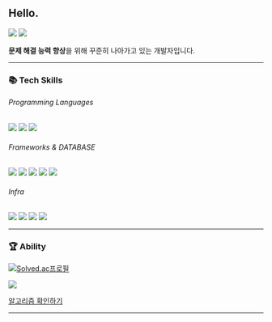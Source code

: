 
## Hello.

<a href="https://dogdeveloper1266.tistory.com/"><img src="https://img.shields.io/badge/Blog-000000?style=flat-square&logo=Tistory&logoColor=white"/></a>
<a href="mailto:sonjs01@naver.com"><img src="https://img.shields.io/badge/EMAIL-EA4335?style=flat-square&logo=gmail&logoColor=black"/></a>

**문제 해결 능력 향상**을 위해 꾸준히 나아가고 있는 개발자입니다.  

* * * 

### 📚 Tech Skills

###### Programming Languages
<p>
<img src="https://img.shields.io/badge/JAVA-007396?style=flat-square&logo=Java&logoColor=black">
<img src="https://img.shields.io/badge/JavaScript-F7DF1E?style=flat-square&logo=JavaScript&logoColor=white">
<img src="https://img.shields.io/badge/python-3776AB?style=flat-square&logo=python&logoColor=black">
</p>

###### Frameworks & DATABASE
<p>
<img src="https://img.shields.io/badge/Spring boot-6DB33F?style=flat-square&logo=Spring%20Boot&logoColor=white">
<img src="https://img.shields.io/badge/Spring-6DB33F?style=flat-square&logo=Spring&logoColor=white">
<img src="https://img.shields.io/badge/React-61DBFB?style=flat-square&amp;logo=React&amp;logoColor=white">
<img src="https://img.shields.io/badge/MySQL-4479A1?style=flat-square&amp;logo=MySQL&amp;logoColor=white">
<img src="https://img.shields.io/badge/Oracle-F80000?style=flat-square&logo=Oracle&logoColor=black">
</p>

###### Infra
<p>
<img src="https://img.shields.io/badge/NCP-03C75A?style=flat-square&logo=NAVER&logoColor=white">
<img src="https://img.shields.io/badge/Jenkins-D24939?style=flat-square&logo=jenkins&logoColor=white">
<img src="https://img.shields.io/badge/Docker-2496ED?style=flat-square&logo=Docker&logoColor=white">
<img src="https://img.shields.io/badge/GitHub Actions-2088FF?style=flat-square&logo=GitHub Actions&logoColor=white">
</p>

* * * 
  
### 🏆 Ability
[![Solved.ac프로필](http://mazassumnida.wtf/api/v2/generate_badge?boj=junh1266)](https://solved.ac/junh1266)

<a href="https://www.acmicpc.net/user/junh1266"><img src="https://img.shields.io/badge/BOJ-3766AB?style=flat-square&logo=Bloglovin&logoColor=white"/></a>

[알고리즘 확인하기](https://github.com/jjunhyeon/algorithm)

* * * 
